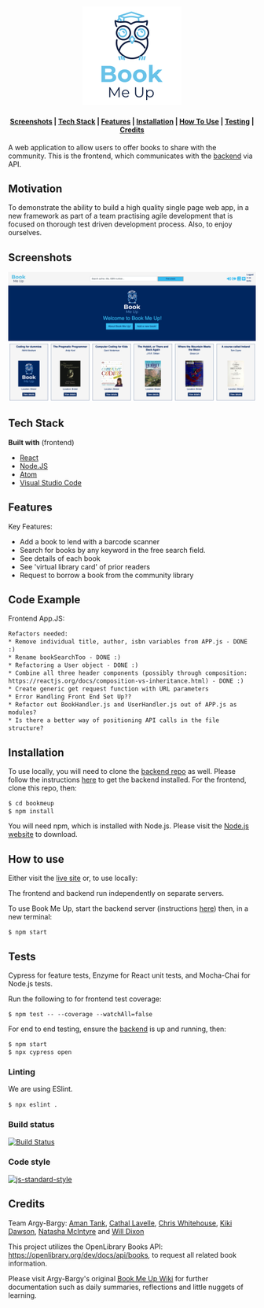 <h2 align=center><a href="https://book-me-up.herokuapp.com/" target="_blank"><img src="https://github.com/natashamcintyre/bookmeup/blob/main/public/images/logo.png"></a></h2>

<h4 align=center><a href="https://github.com/natashamcintyre/bookmeup/blob/main/readme.md#screenshots">Screenshots</a> | <a href="https://github.com/natashamcintyre/bookmeup/blob/main/readme.md#tech-stack">Tech Stack</a> | <a href="https://github.com/natashamcintyre/bookmeup/blob/main/readme.md#features">Features</a> | <a href="https://github.com/natashamcintyre/bookmeup/blob/main/readme.md#installation">Installation</a> | <a href="https://github.com/natashamcintyre/bookmeup/blob/main/readme.md#how-to-use">How To Use</a> | <a href="https://github.com/natashamcintyre/bookmeup/blob/main/readme.md#tests">Testing</a> | <a href="https://github.com/natashamcintyre/bookmeup/blob/main/readme.md#credits">Credits</a></h4>

A web application to allow users to offer books to share with the community. This is the frontend, which communicates with the [backend](https://github.com/natashamcintyre/bookmeup-api) via API.

## Motivation
To demonstrate the ability to build a high quality single page web app, in a new framework as part of a team practising agile development that is focused on thorough test driven development process. Also, to enjoy ourselves.

## Screenshots
![Home Screen](https://github.com/argy-bargy/book_swap/blob/main/screenshots/Screenshot%202021-03-01%20at%2015.28.59.png)

## Tech Stack
**Built with** (frontend)
  - [React](https://reactjs.org)
  - [Node.JS](https://nodejs.org)
  - [Atom](https://atom.io)
  - [Visual Studio Code](https://code.visualstudio.com)

## Features
Key Features:

  * Add a book to lend with a barcode scanner
  * Search for books by any keyword in the free search field.
  * See details of each book
  * See 'virtual library card' of prior readers
  * Request to borrow a book from the community library

## Code Example
  Frontend App.JS:
  ```
  Refactors needed:
  * Remove individual title, author, isbn variables from APP.js - DONE :)
  * Rename bookSearchToo - DONE :)
  * Refactoring a User object - DONE :)
  * Combine all three header components (possibly through composition: https://reactjs.org/docs/composition-vs-inheritance.html) - DONE :)
  * Create generic get request function with URL parameters
  * Error Handling Front End Set Up??
  * Refactor out BookHandler.js and UserHandler.js out of APP.js as modules?
  * Is there a better way of positioning API calls in the file structure?
  ```

## Installation
To use locally, you will need to clone the [backend repo](https://github.com/natashamcintyre/bookmeup-api) as well. Please follow the instructions [here](https://github.com/natashamcintyre/bookmeup-api/blob/main/readme.md#installation) to get the backend installed. For the frontend, clone this repo, then:
```
$ cd bookmeup
$ npm install
```
You will need npm, which is installed with Node.js. Please visit the [Node.js website](https://nodejs.org/en/download/) to download.

## How to use
Either visit the [live site](https://book-me-up.herokuapp.com/) or, to use locally:

The frontend and backend run independently on separate servers.

To use Book Me Up, start the backend server (instructions [here](https://github.com/natashamcintyre/bookmeup-api/blob/main/readme.md#how-to-use)) then, in a new terminal:

```
$ npm start
```

## Tests
Cypress for feature tests, Enzyme for React unit tests, and Mocha-Chai for Node.js tests.

Run the following to for frontend test coverage:
```
$ npm test -- --coverage --watchAll=false
```

For end to end testing, ensure the [backend](https://github.com/natashamcintyre/bookmeup-api/blob/main/readme.md#how-to-use) is up and running, then:
```
$ npm start
$ npx cypress open
```

### Linting
We are using ESlint.

`$ npx eslint .`

### Build status
[![Build Status](https://travis-ci.com/argy-bargy/book_swap.svg?branch=main)](https://travis-ci.com/argy-bargy/book_swap)

### Code style
[![js-standard-style](https://img.shields.io/badge/code%20style-standard-brightgreen.svg)](http://standardjs.com)

## Credits

Team Argy-Bargy: [Aman Tank](https://github.com/AmanTank187), [Cathal Lavelle](https://github.com/calavell), [Chris Whitehouse](https://github.com/chriswhitehouse), [Kiki Dawson](https://github.com/kikidawson), [Natasha McIntyre](https://github.com/natashamcintyre) and [Will Dixon](https://github.com/WillDixon93)

This project utilizes the OpenLibrary Books API: https://openlibrary.org/dev/docs/api/books, to request all related book information.

Please visit Argy-Bargy's original [Book Me Up Wiki](https://github.com/argy-bargy/book_swap/wiki) for further documentation such as daily summaries, reflections and little nuggets of learning.
